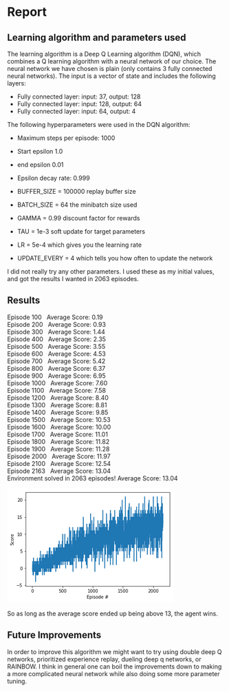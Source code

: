 # Report

## Learning algorithm and parameters used

The learning algorithm is a Deep Q Learning algorithm (DQN), which combines a Q learning algorithm with a neural network of our choice. The neural network we have chosen is plain (only contains 3 fully connected neural networks). The input is a vector of state and includes the following layers:

- Fully connected layer: input: 37, output: 128
- Fully connected layer: input: 128, output: 64
- Fully connected layer: input: 64, output: 4

The following hyperparameters were used in the DQN algorithm:
- Maximum steps per episode: 1000
- Start epsilon 1.0
- end epsilon 0.01
- Epsilon decay rate: 0.999

- BUFFER_SIZE = 100000 replay buffer size
- BATCH_SIZE = 64  the minibatch size used
- GAMMA = 0.99 discount factor for rewards
- TAU = 1e-3 soft update for target parameters
- LR = 5e-4  which gives you the learning rate
- UPDATE_EVERY = 4 which tells you how often to update the network

I did not really try any other parameters. I used these as my initial values, and got the results I wanted in 2063 episodes.
## Results

Episode 100 &nbsp;	Average Score: 0.19  
Episode 200 &nbsp;	Average Score: 0.93  
Episode 300 &nbsp;	Average Score: 1.44  
Episode 400 &nbsp;	Average Score: 2.35  
Episode 500 &nbsp;	Average Score: 3.55  
Episode 600 &nbsp;	Average Score: 4.53  
Episode 700 &nbsp;	Average Score: 5.42  
Episode 800 &nbsp;	Average Score: 6.37  
Episode 900 &nbsp;	Average Score: 6.95  
Episode 1000 &nbsp;	Average Score: 7.60  
Episode 1100 &nbsp;	Average Score: 7.58  
Episode 1200 &nbsp;	Average Score: 8.40  
Episode 1300 &nbsp;	Average Score: 8.81  
Episode 1400 &nbsp;	Average Score: 9.85  
Episode 1500 &nbsp; 	Average Score: 10.53  
Episode 1600 &nbsp;	Average Score: 10.00  
Episode 1700 &nbsp;	Average Score: 11.01  
Episode 1800 &nbsp;	Average Score: 11.82  
Episode 1900 &nbsp;	Average Score: 11.28  
Episode 2000 &nbsp;	Average Score: 11.97  
Episode 2100 &nbsp;	Average Score: 12.54  
Episode 2163 &nbsp;	Average Score: 13.04  
Environment solved in 2063 episodes!	Average Score: 13.04  

![plot showing score after n episodes](index.png)

So as long as the average score ended up being above 13, the agent wins.

## Future Improvements
In order to improve this algorithm we might want to try using double deep Q networks, prioritized experience replay, dueling deep q networks, or RAINBOW. I think in general one can boil the improvements down to making a more complicated neural network while also doing some more parameter tuning.
